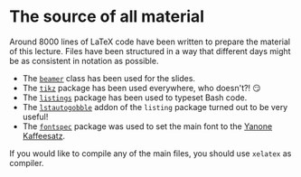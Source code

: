 # The source of all material

Around 8000 lines of LaTeX code have been written to prepare the material of this lecture.
Files have been structured in a way that different days might be as consistent in notation as possible.

* The [`beamer`](https://www.ctan.org/pkg/beamer) class has been used for the slides.
* The [`tikz`](https://www.ctan.org/pkg/pgf) package has been used everywhere, who doesn't?! :smirk:
* The [`listings`](https://ctan.org/pkg/listings) package has been used to typeset Bash code.
* The [`lstautogobble`](https://www.ctan.org/pkg/lstaddons) addon of the `listing` package turned out to be very useful!
* The [`fontspec`](https://www.ctan.org/pkg/fontspec) package was used to set the main font to the [Yanone Kaffeesatz](https://www.yanone.de/fonts/kaffeesatz/).

If you would like to compile any of the main files, you should use `xelatex` as compiler.
